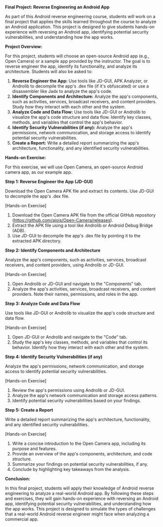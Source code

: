 **Final Project: Reverse Engineering an Android App**

As part of this Android reverse engineering course, students will work on a final project that applies the skills learned throughout the course to analyze an Android application. This project is designed to give students hands-on experience with reversing an Android app, identifying potential security vulnerabilities, and understanding how the app works.

**Project Overview:**

For this project, students will choose an open-source Android app (e.g., Open Camera) or a sample app provided by the instructor. The goal is to reverse engineer the app, identify its functionality, and analyze its architecture. Students will also be asked to:

1. **Reverse Engineer the App:** Use tools like JD-GUI, APK Analyzer, or Androlib to decompile the app's .dex file (if it's obfuscated) or use a disassembler like Jadx to analyze the app's code.
2. **Identify Components and Architecture:** Analyze the app's components, such as activities, services, broadcast receivers, and content providers. Study how they interact with each other and the system.
3. **Analyze Code and Data Flow:** Use tools like JD-GUI or Androlib to visualize the app's code structure and data flow. Identify key classes, methods, and variables that control the app's behavior.
4. **Identify Security Vulnerabilities (if any):** Analyze the app's permissions, network communication, and storage access to identify potential security vulnerabilities.
5. **Create a Report:** Write a detailed report summarizing the app's architecture, functionality, and any identified security vulnerabilities.

**Hands-on Exercise:**

For this exercise, we will use Open Camera, an open-source Android camera app, as our example app.

**Step 1: Reverse Engineer the App (JD-GUI)**

Download the Open Camera APK file and extract its contents. Use JD-GUI to decompile the app's .dex file.

[Hands-on Exercise]

1. Download the Open Camera APK file from the official GitHub repository (<https://github.com/ajois/Open-Camera/releases>).
2. Extract the APK file using a tool like Androlib or Android Debug Bridge (ADB).
3. Use JD-GUI to decompile the app's .dex file by pointing it to the extracted APK directory.

**Step 2: Identify Components and Architecture**

Analyze the app's components, such as activities, services, broadcast receivers, and content providers, using Androlib or JD-GUI.

[Hands-on Exercise]

1. Open Androlib or JD-GUI and navigate to the "Components" tab.
2. Analyze the app's activities, services, broadcast receivers, and content providers. Note their names, permissions, and roles in the app.

**Step 3: Analyze Code and Data Flow**

Use tools like JD-GUI or Androlib to visualize the app's code structure and data flow.

[Hands-on Exercise]

1. Open JD-GUI or Androlib and navigate to the "Code" tab.
2. Study the app's key classes, methods, and variables that control its behavior. Identify how they interact with each other and the system.

**Step 4: Identify Security Vulnerabilities (if any)**

Analyze the app's permissions, network communication, and storage access to identify potential security vulnerabilities.

[Hands-on Exercise]

1. Review the app's permissions using Androlib or JD-GUI.
2. Analyze the app's network communication and storage access patterns.
3. Identify potential security vulnerabilities based on your findings.

**Step 5: Create a Report**

Write a detailed report summarizing the app's architecture, functionality, and any identified security vulnerabilities.

[Hands-on Exercise]

1. Write a concise introduction to the Open Camera app, including its purpose and features.
2. Provide an overview of the app's components, architecture, and code structure.
3. Summarize your findings on potential security vulnerabilities, if any.
4. Conclude by highlighting key takeaways from the analysis.

**Conclusion:**

In this final project, students will apply their knowledge of Android reverse engineering to analyze a real-world Android app. By following these steps and exercises, they will gain hands-on experience with reversing an Android app, identifying potential security vulnerabilities, and understanding how the app works. This project is designed to simulate the types of challenges that a real-world Android reverse engineer might face when analyzing a commercial app.